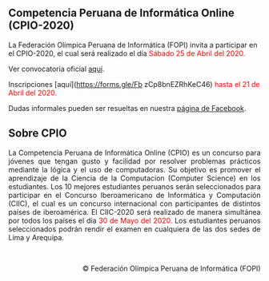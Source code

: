 ## Competencia Peruana de Informática Online (CPIO-2020)

La Federación Olímpica Peruana de Informática (FOPI) invita a participar en el CPIO-2020, el cual será realizado el día
<span style="color:red">Sábado 25 de Abril del 2020.</span>

Ver convocatoria oficial [aquí](archivos/convocatoria-2020.pdf).

Inscripciones [aquí](https://forms.gle/Fb zCp8bnEZRhKeC46)
 <span style="color:red">hasta el 21 de Abril del 2020.</span>

Dudas informales pueden ser resueltas en nuestra [página de Facebook](https://www.facebook.com/InformaticaPe/).

## Sobre CPIO

<div style="text-align: justify">
La Competencia Peruana de Informática Online (CPIO)
es un concurso para jóvenes que tengan gusto y facilidad por resolver problemas prácticos mediante la lógica y el uso de computadoras.
Su objetivo es promover el aprendizaje de la Ciencia de la
Computacion (Computer Science) en los estudiantes.
Los 10 mejores estudiantes peruanos serán seleccionados
para participar en el Concurso Iberoamericano de Informática y Computación (CIIC), el cual es un concurso internacional con participantes
de distintos países de iberoamérica.
El CIIC-2020 será realizado de manera simultánea por todos los países
el día <span style="color:red">30 de Mayo del 2020.</span>
Los estudiantes peruanos seleccionados podrán rendir el examen
en cualquiera de las dos sedes de Lima y Arequipa.
</div>

&nbsp;&nbsp;&nbsp;
<div style="text-align: right">
&copy; Federación Olímpica Peruana de Informática (FOPI)
</div>


